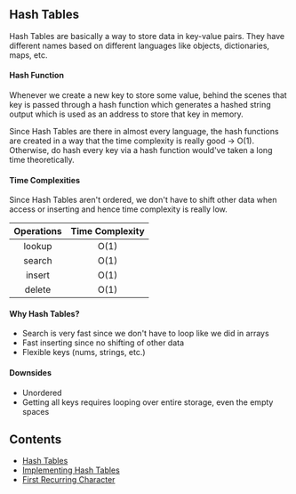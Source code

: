 ## Hash Tables

Hash Tables are basically a way to store data in key-value pairs. They have different names based on different languages like objects, dictionaries, maps, etc.

#### Hash Function

Whenever we create a new key to store some value, behind the scenes that key is passed through a hash function which generates a hashed string output which is used as an address to store that key in memory.

Since Hash Tables are there in almost every language, the hash functions are created in a way that the time complexity is really good -> O(1). Otherwise, do hash every key via a hash function would've taken a long time theoretically.

#### Time Complexities

Since Hash Tables aren't ordered, we don't have to shift other data when access or inserting and hence time complexity is really low.

| Operations | Time Complexity |
| :--------: | :-------------: |
|   lookup   |      O(1)       |
|   search   |      O(1)       |
|   insert   |      O(1)       |
|   delete   |      O(1)       |

#### Why Hash Tables?

- Search is very fast since we don't have to loop like we did in arrays
- Fast inserting since no shifting of other data
- Flexible keys (nums, strings, etc.)

#### Downsides

- Unordered
- Getting all keys requires looping over entire storage, even the empty spaces

## Contents

- [Hash Tables](./hash-tables.js)
- [Implementing Hash Tables](./implementing-hash-tables.js)
- [First Recurring Character](./first-recurring-character.js)
